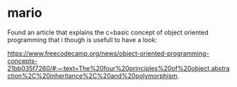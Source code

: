# mario

Found an article that explains the c=basic concept of object oriented programming that i though is usefull to have a look: 

https://www.freecodecamp.org/news/object-oriented-programming-concepts-21bb035f7260/#:~:text=The%20four%20principles%20of%20object,abstraction%2C%20inheritance%2C%20and%20polymorphism. 


